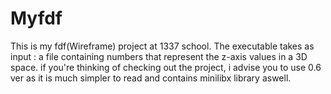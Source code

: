 # Myfdf
This is my fdf(Wireframe) project at 1337 school. The executable takes as input : a file containing numbers that represent
the z-axis values in a 3D space. if you're thinking of checking out the project, i advise you to use 0.6 ver as it is much
simpler to read and contains minilibx library aswell.
